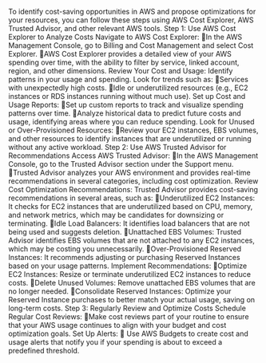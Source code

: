 To identify cost-saving opportunities in AWS and propose optimizations for your resources, you can follow these steps using AWS Cost Explorer, AWS Trusted Advisor, and other relevant AWS tools.
Step 1: Use AWS Cost Explorer to Analyze Costs
Navigate to AWS Cost Explorer:
In the AWS Management Console, go to Billing and Cost Management and select Cost Explorer.
AWS Cost Explorer provides a detailed view of your AWS spending over time, with the ability to filter by service, linked account, region, and other dimensions.
 Review Your Cost and Usage:
Identify patterns in your usage and spending. Look for trends such as:
Services with unexpectedly high costs.
Idle or underutilized resources (e.g., EC2 instances or RDS instances running without much use).
Set up Cost and Usage Reports:
Set up custom reports to track and visualize spending patterns over time.
Analyze historical data to predict future costs and usage, identifying areas where you can reduce spending.
Look for Unused or Over-Provisioned Resources:
Review your EC2 instances, EBS volumes, and other resources to identify instances that are underutilized or running without any active workload.
Step 2: Use AWS Trusted Advisor for Recommendations
Access AWS Trusted Advisor:
In the AWS Management Console, go to the Trusted Advisor section under the Support menu.
Trusted Advisor analyzes your AWS environment and provides real-time recommendations in several categories, including cost optimization.
Review Cost Optimization Recommendations:
Trusted Advisor provides cost-saving recommendations in several areas, such as:
Underutilized EC2 Instances: It checks for EC2 instances that are underutilized based on CPU, memory, and network metrics, which may be candidates for downsizing or terminating.
Idle Load Balancers: It identifies load balancers that are not being used and suggests deletion.
Unattached EBS Volumes: Trusted Advisor identifies EBS volumes that are not attached to any EC2 instances, which may be costing you unnecessarily.
Over-Provisioned Reserved Instances: It recommends adjusting or purchasing Reserved Instances based on your usage patterns.
Implement Recommendations:
Optimize EC2 Instances: Resize or terminate underutilized EC2 instances to reduce costs.
Delete Unused Volumes: Remove unattached EBS volumes that are no longer needed.
Consolidate Reserved Instances: Optimize your Reserved Instance purchases to better match your actual usage, saving on long-term costs.
Step 3: Regularly Review and Optimize Costs
Schedule Regular Cost Reviews:
Make cost reviews part of your routine to ensure that your AWS usage continues to align with your budget and cost optimization goals.
Set Up Alerts:
 Use AWS Budgets to create cost and usage alerts that notify you if your spending is about to exceed a predefined threshold.

